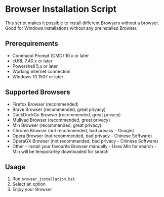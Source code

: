 # Browser Installation Script
This script makes it possible to install different Browsers without a browser. Good for Windows installations without any preinstalled Browser.

## Prerequirements
- Command Prompt (CMD) 10.x or later
- cURL 7.40.x or later
- Powershell 5.x or later
- Working internet connection
- Windows 10 1507 or later

## Supported Browsers
- Firefox Browser (recommended)
- Brave Browser (recommended, great privacy)
- DuckDuckGo Browser (recommended, great privacy)
- Mullvad Browser (recommended, great privacy)
- Min Browser (recommended, great privacy)
- Chrome Browser (not recommended, bad privacy - Google)
- Opera Browser (not recommended, bad privacy - Chinese Software)
- OperaGX Browser (not recommended, bad privacy - Chinese Software)
- Other - Install your favourite Browser manually - Uses Min for search - Min will be temporarley downloaded for search

## Usage
1. Run ```browser_installation.bat```
2. Select an option
3. Enjoy your Browser
